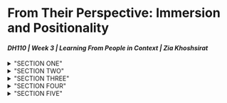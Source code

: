# From Their Perspective: Immersion and Positionality 
#### *DH110 | Week 3 | Learning From People in Context | Zia Khoshsirat*

<details>
<summary>"SECTION ONE"</summary>
  
# :pencil: Research Goal and Requirements
  
> :one: **The Main Activity of The Project**
  
After the heuristic evaluations and testing of the website, it was time to see how users engage with the website and interact with different pages. Like the Usability Testing phase, users will be occupied with a particular activity such as browsing and filling forms to accomplish a task and gratify one’s need. Unlike Usability Testing, we are going to document users’ activity in the context. We are trying to observe users not merely as an entity that is not detached from the design; instead, the product is intentionally designed for them. I will elaborate on this part in the last section, Reflection. 
Racial profiling at U.S. airports is not a new issue, and it has increased since 9/11. Based on the [report]( https://www.oig.dhs.gov/sites/default/files/assets/Mgmt/2013/OIG_13-120_Mar14.pdf) that the Department of Homeland Security (DHS) released, they spend over $150 million on security scanning devices around the states to reduce the flight risk, especially after the 9/11 attack. However, as [Vox]( https://www.vox.com/the-goods/2019/4/17/18412450/tsa-airport-full-body-scanners-racist) and [ProPublica’s]( https://www.propublica.org/article/tsa-not-discriminating-against-black-women-but-their-body-scanners-might-be?utm_content=buffer9d49d&utm_medium=social&utm_source=twitter&utm_campaign=buffer) show, TSA officers have primarily targeted people of color and people with hijab and turban. As ProPublica’s report says, in this category, women are on top of the list. While DHS halted its  [Screening of Passengers by Observation Techniques]( https://www.dhs.gov/sites/default/files/publications/Transportation%20Security%20Administration%20%28TSA%29%20-%20Scientific%20Substantiation%20of%20Behavioral%20Indicators.pdf) ($25 million funds), based on their conclusion in November 2013 on failure of the program, TSA screening devices are still facilitating the racial profiling at the airports. DHS and TSA blame the way screening machines were designed, not their officers. These machines are sensitive toward thick hairs (braided), turban, and hijabs, recognize them as an unknown objects. As a result, these people potentially go to the further screening test, or officers might pat them down or ask them to unveil their hijab. United States Government Accountability Office (GOA) (reported)[https://www.gao.gov/assets/gao-14-357.pdf] that how these machines failed in certain circumstances (mentioned earlier) and asked to consider the matter before deploying the next generation of these machines. For those who are regularly targeted by these machines and have to go through further screening, airports would become a spatiotemporal phenomenon that stimulates their memory of those distressing events. 
Considering this disrupting experience of those whom TSA has racially profiled, the main activity is as follows. The user search in the DHS (website)[www.dhs.gov] to find the travel complaint form and fill it with through their tablet device. Although one of the goals is to make the website’s design accessible for the user, it is crucial to consider target users’ experience with TSA in airports and if they are willing to file a complaint. The interview wants to document how users’ distressful experience would affect the usability of the website.  
  
> :two: **The Basic Needs Involved**
  
We want to ensure that if the user can easily file a complaint against TSA profiling during the screening procedure and, in case of hesitancy, what does cause it and why. If hesitancy is the result, how we can find resolve it with an innovative design.
  
> :three: **Common Way(s) Gratify Needs** 
  
Since there is no in-person, in-location solution, the user has to google keywords, find the webpage, and file a complaint. 

> :four: **Limitation(s) Expected to Be Improved**
  
We categorize the limitations into two groups: sociocultural and design-based matter. While we cannot change TSA’s internal regulations and improve screening machines, we can implement results of other studies on individuals’ experience with TSA in our design in a subtle way, at least to lift users’ hesitancy in filing a complaint. If the hesitancy arises from the feeling that there is nothing wrong with TSA screening machines or officers—although we demonstrate that this assumption is rejected even by the DHS— the UX Design team should develop a way to append DHS, GOA, and other private reports. These reports demonstrate how TSA programs (for example, SPOT) or machines ( [here](https://www.gao.gov/assets/gao-14-357.pdf) ) were not correct in their intuitions (like trained officers in SPOT program) or in detecting an unknown object in people’s hair or under their headdress. Addressing the issue by DHS and TSA in a clear way that all the website visitors can identify would send a message to the users, especially those targeted by these failures, that we are aware of the issue, and we are trying to resolve them. It would convey a positively different message to users. As we see in the interview, the user does not think reporting the incident would even be read by DHS or TSA. She even believes that what they did was for the airport’s security, and if the officer was not well trained, TSA would not let them be there. We will discuss the interview in the Reflection section. 


   </details>

<details>
<summary>"SECTION TWO"</summary>
  
  # 🏡 Target Users 
  
 > :one: **User's Characteristics**(demographics|preference|expertise|mainstram or not)
  
  The user that we talked to was a young lady in her 30s, finishing a master’s program in computer science and very social. She moved to the U.S. more than three years ago from the Middle East. She respects older adults and believes their experiences are always valuable. She likes to have a minimalistic life without being surrounded by things that do not bring meaning into her life. She uses her electronic devices on a timely schedule. For example, she does not browse social media for over 10 minutes or spend more than an hour on Netflix in a week. Instead, she reads articles and mostly focuses on her education. For the past few months, she has spent most of her day in the library.
  
  > :two: **Context of Use**
  
  While she knew about the DHS and TSA website, she was not aware of filing a complaint. She believed that even if we can file one against Google, the DHS and TSA are placed outside and beyond this: untouchables. 
  
  > :three: **Processes for Completion of Activity**
  
She quickly found the webpage through carefully reading the content and looking at tabs. She then touched the How Do I tab, read the content under For Travelers, and tabbed on it. On that page, she immediately found File a Travel Complaint (DHS TRIP), tabbed on it, which directs her to the next page. She opened Start Here, then touched File your complaint online. When the page loaded, she looked at it for a few seconds (which we interpret as a sign of hesitancy), then she said she wouldn’t proceed. She does not believe she has the right to complain, TSA officers did (do) wrong as they are well trained, and the DHS will never pay attention to these documents. 

  
   </details>


<details>
<summary>"SECTION THREE"</summary>
  
  # 🔎 Research Method
  
  > :one: **Hows**
  
I conducted a semi-structured interview, designed to be flexible with a sudden shift, which I call a rhizomatic interview. That is, if participants of an interview suddenly decide to shift from the topic of the question, the interviewers do not push the flow of speech to their idealistic frame of the question, but they let it (the shift) grow like a rhizome. For example, when the user suddenly told me that she would not fill the form, the interview went in an unexpected direction, revealing a weakness in the design: why a racially profiled user might not file a complaint. 
Being immersed in the users’ lives and seeing the subject matter in context is recommended by UX designers and researchers (IDEO.org 2015: 51). It gives more in-depth knowledge about users’ lives, how they do not do certain activities, and why they do not. IDEO suggests shadowing a user for a day (51) and recommending researchers ask the user about their life and decision-making strategies. Documenting these types of information in a day or week for a researcher is ideal. With seven years of fieldwork experience, I believe a day of shadowing does not go somewhere close to immersion, as IDEO defines or describes it. In our case, for example, the user was probably not going to share the distressing experience in the airport if the interviewer (I) was not familiar with her life, believes, culture and values, among other things. The user described how a man officer asked her to take off her jacket. The user did not elaborate on it since a cultural factor like shame filtered out the detailed description of the feeling. While the user was familiar with the interviewer, she did not verbalize her feeling during the interview. However, after the interview, she told me she could not tell everything in front of the camera like she felt naked when the TSA officer asked her to take off her jacket while wearing a t-shirt under it. That is to say, even familiarity with the user does not guarantee to document minute but crucial details of the user’s life.  
 
  > :two: **Whats**
  
It was necessary to have the interview recorded. The user was unsure why she should be recorded while I explained to her before we initiated the session. I assure her to blur her face and remove all identifiable information. After all, she was not comfortable describing the incident with all details. I decided not to take notes while talking, as I believe it could further the existing distance and differences between her and me as the interviewer. Therefore, I avoided taking notes during the interview and tried to keep it as a natural, spontaneous form of communication. Moreover, the interview was conducted where the user feels comfortable and usually relaxes after working. The intention behind this was to reduce the formality of the interview. 

  
   </details>
   
   <details>
<summary>"SECTION FOUR"</summary>
  
  # :open_file_folder: Collected Data
  
  > :speech_balloon: **Transcript** [HERE](https://drive.google.com/file/d/1iC77mGE4caE9cNK-_WKao9GWXka0QR9Q/view?usp=sharing)
  
  > :video_camera: **Recorded Sesssion** [HERE](https://drive.google.com/file/d/1Fh7TToq5EmBI52U5JL7x96pbLLb-JqWJ/view?usp=sharing)
  
  > :clipboard: **Fieldnotes**
  
  > :high_brightness: **Highlights**
  
   </details><details>
<summary>"SECTION FIVE"</summary>
  
  # :mortar_board: Reflection 
  
  When researchers formulate questions or hypotheses for their study, they are already looking at the examination subjects from a set of theories and methodological frameworks. Even if they do not wholly proceed with those theories and frameworks, they are still positioned and have a partial vision of the subject of their study. Researchers must know where they are coming from and how they are analyzing data. In other words, for researchers, positionality is a self-reflection approach to know how their position toward a phenomenon would affect the ways of conducting the research, the conclusion, and the results. While it is ideal for researchers to be detached from their theories and frameworks and at the same time to see the world from their subject of studies (for example, users of the DHS website in this case), it is probably difficult for them to be separated from the sociocultural and political views that sometimes are ascribed during a lifetime. In the case of the TSA screening machine, the research team might have ignored the fact that not everyone in the U.S. and the world has thin unbraided hair or some people cover their head. This failure could be an example of how researchers’ positionality could affect the whole processes of research, from questions and theoretical stage to the conclusions (product) and the result (racially profiled users). Being reflective of researchers’ own positions would at least generate awareness of some potential pitfalls in the whole process of conducting research. 
Inspired by a line of scholars in anthropology, I believe Dell Hymes's concept of “voice” is relevant in conducting fieldwork for UX designers and researchers. In contrast to Chomsky’s linguistic competency (1965) considers it as an ability that is homogeneously distributed among speakers, Hymes (1937), based on his ethnographic research, argued that the communicative competency is not essentially uniform and shared by all individuals in a language community. The point which I want to emphasize here is Hymes's distinction between two reasons for not saying something. First, it is possible that individuals do not say something due to the time and space in which they are, and second, they do not say it because there is no way to express it. 
The first distinction between homogeneous linguistic competency and heterogeneous can help researchers know their subjects better before immersing in the field. If researchers think of a homogeneous target users’ community, they might lose the difference between the individuals. While it is not feasible to consider all the differences, being aware of them could help researchers to design their study differently. The second point from Hymsean's notion of voice is that no matter how much researchers detach themselves from their theories and methods, they might not get a genuine response from their users due to the two reasons of not saying something mentioned above. In our case, when the user was describing how she goes to the airport step by step, at (10:26), she skipped the TSA procedure “I am I just like get a cup of coffee, spend some time like buying souvenirs or something for friends and that’s it.” When the interviewer asked about the TSA screening process, she provided more details, but she noted that “screening is always unpleasant experience” (11:28) 
The last point is about how the user thought the way TSA dealt with her situation could be justified in favor of officers' formal training and the security for the whole. She had no problem: 
>Me  26:43  
>So you think that is, it’s you would like sacrifice your feelings, your experience. 

>Interviewee  26:48  
>Exactly, exactly, 

>Me  26:50  
>in favor of having the security, 

>Interviewee  26:53  
>yes. 

>Me  26:54  
>So you think that they are doing well even if they are hurting you. This is

>Interviewee  26:58  
>just one. I mean this is his like, I think this is the, the, I don’t know the policy the rule I don’t know what should I call it that, so they, they, they learned, or they yeah they learned and there are trainings I don’t know when they got hired, they have something they have like a procedure Yeah, something to follow. Yeah, so it’s part of the, of their like job. 

It is about the security and the fact that the officer does not understand her cultural background. Therefore, it would be futile to talk to the officer at that moment:

>Interviewee  15:59  
>I didn’t explain because it was about religion

>I didn’t. 

>Me  16:03  
>but would you told me, surely that. Oh, yes. All right, yeah. Yeah, 

>Interviewee  16:07  
>especially with that there was a lineup and he was like really insisting and very like asking for it, repeated many times, so I couldn’t like argue with.

We can see how this failure in understanding constructs a hierarchy of knowledge and a wide gap between the user and the officer, which is reflected in the last few minutes of the interview when she opened the page to file a complaint but said, “It’s for the same reason that I won't file a complaint” (26:05). Why is this important for us? An answer could be the experience the user had in the airport, and since the DHS website is related to TSA and its officers, it is worthless to file a complaint, as she says “I mean we would file a complaint against at&t for example, Google Ralphs for any reason the airlines but not the TSA”(20:15). Why does she believes DHS and TSA do not care about complaints? Because she cannot see the result of the complaints on the website. For example, she says,“the experience would maybe make me think about filing your complaint, knowing that they gonna like, review the complaint, take it into consideration”(30:14). In the end, she tells us what would change her mind about filing a complaint that if the website was more racially and religiously inclusive, she could feel better about filing a complaint which is what the design team failed to notice:
  >I just, I’m just, I always ask myself, actually, if the, the TSA officers are open to learn about other cultures and backgrounds of travelers to the US, especially that’s, I mean here people are like, all they have different backgrounds, different cultures, even Americans, not just like residents or visitors to the country. Maybe they is good to have. I don’t know, and trainings or like awareness in the airports, about, like, the different cultures and backgrounds, just like what happens in the universities now if you go to any university website, you and you look at the banner, and the front page you see a picture of students from different backgrounds …some of them wearing a hijab covering their head, others are not with a cover different skin color, different like facial everything. It shows that the diversity in this country. Yeah, and they are accepting people the way they are in the government setting (31:14).

  
  
   </details>
